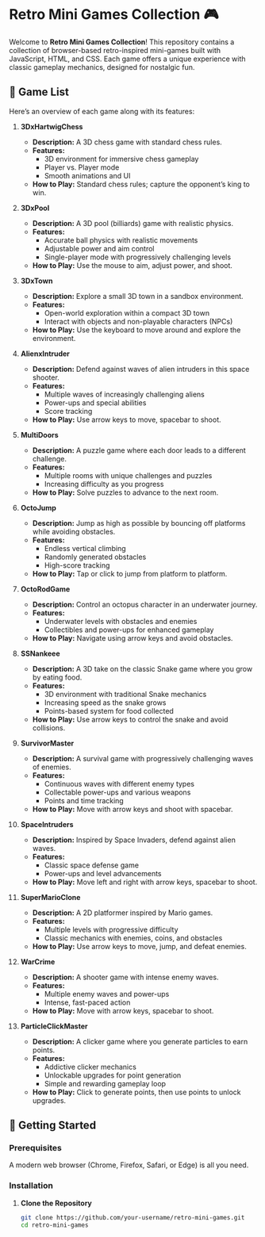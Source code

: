 # Retro Mini Games Collection 🎮

Welcome to **Retro Mini Games Collection**! This repository contains a collection of browser-based retro-inspired mini-games built with JavaScript, HTML, and CSS. Each game offers a unique experience with classic gameplay mechanics, designed for nostalgic fun.

## 🎲 Game List

Here’s an overview of each game along with its features:

1. **3DxHartwigChess**
   - **Description:** A 3D chess game with standard chess rules.
   - **Features:**
     - 3D environment for immersive chess gameplay
     - Player vs. Player mode
     - Smooth animations and UI
   - **How to Play:** Standard chess rules; capture the opponent’s king to win.

2. **3DxPool**
   - **Description:** A 3D pool (billiards) game with realistic physics.
   - **Features:**
     - Accurate ball physics with realistic movements
     - Adjustable power and aim control
     - Single-player mode with progressively challenging levels
   - **How to Play:** Use the mouse to aim, adjust power, and shoot.

3. **3DxTown**
   - **Description:** Explore a small 3D town in a sandbox environment.
   - **Features:**
     - Open-world exploration within a compact 3D town
     - Interact with objects and non-playable characters (NPCs)
   - **How to Play:** Use the keyboard to move around and explore the environment.

4. **AlienxIntruder**
   - **Description:** Defend against waves of alien intruders in this space shooter.
   - **Features:**
     - Multiple waves of increasingly challenging aliens
     - Power-ups and special abilities
     - Score tracking
   - **How to Play:** Use arrow keys to move, spacebar to shoot.

5. **MultiDoors**
   - **Description:** A puzzle game where each door leads to a different challenge.
   - **Features:**
     - Multiple rooms with unique challenges and puzzles
     - Increasing difficulty as you progress
   - **How to Play:** Solve puzzles to advance to the next room.

6. **OctoJump**
   - **Description:** Jump as high as possible by bouncing off platforms while avoiding obstacles.
   - **Features:**
     - Endless vertical climbing
     - Randomly generated obstacles
     - High-score tracking
   - **How to Play:** Tap or click to jump from platform to platform.

7. **OctoRodGame**
   - **Description:** Control an octopus character in an underwater journey.
   - **Features:**
     - Underwater levels with obstacles and enemies
     - Collectibles and power-ups for enhanced gameplay
   - **How to Play:** Navigate using arrow keys and avoid obstacles.

8. **SSNankeee**
   - **Description:** A 3D take on the classic Snake game where you grow by eating food.
   - **Features:**
     - 3D environment with traditional Snake mechanics
     - Increasing speed as the snake grows
     - Points-based system for food collected
   - **How to Play:** Use arrow keys to control the snake and avoid collisions.

9. **SurvivorMaster**
   - **Description:** A survival game with progressively challenging waves of enemies.
   - **Features:**
     - Continuous waves with different enemy types
     - Collectable power-ups and various weapons
     - Points and time tracking
   - **How to Play:** Move with arrow keys and shoot with spacebar.

10. **SpaceIntruders**
    - **Description:** Inspired by Space Invaders, defend against alien waves.
    - **Features:**
      - Classic space defense game
      - Power-ups and level advancements
    - **How to Play:** Move left and right with arrow keys, spacebar to shoot.

11. **SuperMarioClone**
    - **Description:** A 2D platformer inspired by Mario games.
    - **Features:**
      - Multiple levels with progressive difficulty
      - Classic mechanics with enemies, coins, and obstacles
    - **How to Play:** Use arrow keys to move, jump, and defeat enemies.

12. **WarCrime**
    - **Description:** A shooter game with intense enemy waves.
    - **Features:**
      - Multiple enemy waves and power-ups
      - Intense, fast-paced action
    - **How to Play:** Move with arrow keys, spacebar to shoot.

13. **ParticleClickMaster**
    - **Description:** A clicker game where you generate particles to earn points.
    - **Features:**
      - Addictive clicker mechanics
      - Unlockable upgrades for point generation
      - Simple and rewarding gameplay loop
    - **How to Play:** Click to generate points, then use points to unlock upgrades.

## 🚀 Getting Started

### Prerequisites

A modern web browser (Chrome, Firefox, Safari, or Edge) is all you need.

### Installation

1. **Clone the Repository**
   ```bash
   git clone https://github.com/your-username/retro-mini-games.git
   cd retro-mini-games
